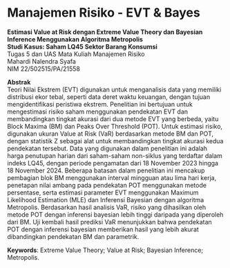 
# Manajemen Risiko - EVT & Bayes


**Estimasi Value at Risk dengan Extreme Value Theory dan Bayesian Inference Menggunakan Algoritma Metropolis \
Studi Kasus: Saham LQ45 Sektor Barang Konsumsi** \
Tugas 5 dan UAS Mata Kuliah Manajemen Risiko \
Mahardi Nalendra Syafa \
NIM 22/502515/PA/21558

**Abstrak** \
Teori Nilai Ekstrem (EVT) digunakan untuk menganalisis data yang memiliki distribusi ekor tebal, seperti data deret waktu keuangan, dengan tujuan mengidentifikasi peristiwa ekstrem. Penelitian ini bertujuan untuk mengestimasi risiko saham menggunakan pendekatan EVT dan membandingkan tingkat akurasi dari dua metode EVT yang berbeda, yaitu Block Maxima (BM) dan Peaks Over Threshold (POT). Untuk estimasi risiko, digunakan ukuran Value at Risk (VaR) berdasarkan metode BM dan POT, dengan statistik Z sebagai alat untuk membandingkan tingkat akurasi kedua pendekatan tersebut. Data yang digunakan dalam penelitian ini adalah harga penutupan harian dari saham-saham non-siklus yang terdaftar dalam indeks LQ45, dengan periode pengamatan dari 18 November 2023 hingga 18 November 2024. Beberapa batasan dalam penelitian ini mencakup pembagian blok BM menggunakan interval mingguan atau lima hari kerja, penetapan nilai ambang pada pendekatan POT menggunakan metode persentase, serta estimasi parameter EVT menggunakan Maximum Likelihood Estimation (MLE) dan Inferensi Bayesian dengan algoritma Metropolis. Berdasarkan hasil analisis VaR, risiko yang dihasilkan oleh metode POT dengan inferensi bayesian lebih tinggi daripada yang diperoleh dari BM. Uji kembali hasil prediksi VaR menunjukkan bahwa pendekatan POT dengan inferensi bayesian memberikan hasil yang lebih akurat dibandingkan pendekatan BM dan parametrik.

**Keywords**: Extreme Value Theory; Value at Risk; Bayesian Inference; Metropolis.
